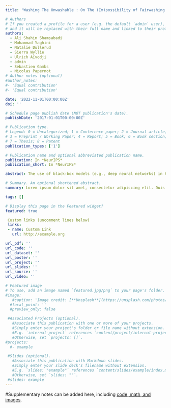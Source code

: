 ```yaml
---
title: 'Washing The Unwashable : On The (Im)possibility of Fairwashing Detection'

# Authors
# If you created a profile for a user (e.g. the default `admin` user), write the username (folder name) here
# and it will be replaced with their full name and linked to their profile.
authors:
  - Ali Shahin Shamsabadi 
  - Mohammad Yaghini
  - Natalie Dullerud
  - Sierra Wyllie
  - Ulrich Aïvodji
  - admin 
  - Sébastien Gambs
  - Nicolas Papernot
# Author notes (optional)
#author_notes:
#- 'Equal contribution'
#- 'Equal contribution'

date: '2022-11-01T00:00:00Z'
doi: ''

# Schedule page publish date (NOT publication's date).
publishDate: '2017-01-01T00:00:00Z'

# Publication type.
# Legend: 0 = Uncategorized; 1 = Conference paper; 2 = Journal article;
# 3 = Preprint / Working Paper; 4 = Report; 5 = Book; 6 = Book section;
# 7 = Thesis; 8 = Patent
publication_types: ['1']

# Publication name and optional abbreviated publication name.
publication: In *NeurIPS*
publication_short: In *NeurIPS*

abstract: The use of black-box models (e.g., deep neural networks) in high-stakes decision-making systems, whose internal logic is complex, raises the need for providing explanations about their decisions. Model explanation techniques mitigate this prob-lem by generating an interpretable and high-fidelity surrogate model (e.g., a logistic regressor or decision tree) to explain the logic of black-box models. In this work, we investigate the issue of fairwashing, in which model explanation techniques are manipulated to rationalize decisions taken by an unfair black-box model using deceptive surrogate models. More precisely, we theoretically characterize and analyze fairwashing, proving that this phenomenon is difficult to avoid due to an irreducible factor—the unfairness of the black-box model. Based on the theory developed, we propose a novel technique, called FRAUD-Detect (FaiRness AUDit Detection), to detect fairwashed models by measuring a divergence over subpopulation-wise fidelity measures of the interpretable model. We empirically demonstrate that this divergence is significantly larger in purposefully fairwashed interpretable models than in honest ones. Furthermore, we show that our detector is robust to an informed adversary trying to bypass our detector. The code implementing FRAUD-Detect is available at https://github.com/cleverhans-lab/FRAUD-Detect.

# Summary. An optional shortened abstract.
summary: Lorem ipsum dolor sit amet, consectetur adipiscing elit. Duis posuere tellus ac convallis placerat. Proin tincidunt magna sed ex sollicitudin condimentum.

tags: []

# Display this page in the Featured widget?
featured: true

 Custom links (uncomment lines below)
 links:
 - name: Custom Link
   url: http://example.org

url_pdf: ''
url_code: ''
url_dataset: ''
url_poster: ''
url_project: ''
url_slides: ''
url_source: ''
url_video: ''

# Featured image
# To use, add an image named `featured.jpg/png` to your page's folder.
#image:
   #caption: 'Image credit: [**Unsplash**](https://unsplash.com/photos/pLCdAaMFLTE)'
  #focal_point: ''
  #preview_only: false

 #Associated Projects (optional).
   #Associate this publication with one or more of your projects.
   #Simply enter your project's folder or file name without extension.
   #E.g. `internal-project` references `content/project/internal-project/index.md`.
   #Otherwise, set `projects: []`.
#projects:
  #- example

 #Slides (optional).
   #Associate this publication with Markdown slides.
   #Simply enter your slide deck's filename without extension.
   #E.g. `slides: "example"` references `content/slides/example/index.md`.
   #Otherwise, set `slides: ""`.
 #slides: example
---
```



#Supplementary notes can be added here, including [code, math, and images](https://wowchemy.com/docs/writing-markdown-latex/).
